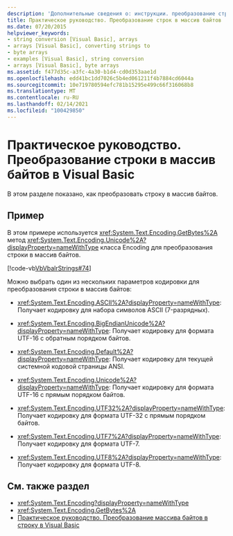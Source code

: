 ```yaml
---
description: 'Дополнительные сведения о: инструкции. преобразование строк в массив байтов в Visual Basic'
title: Практическое руководство. Преобразование строк в массив байтов
ms.date: 07/20/2015
helpviewer_keywords:
- string conversion [Visual Basic], arrays
- arrays [Visual Basic], converting strings to
- byte arrays
- examples [Visual Basic], string conversion
- arrays [Visual Basic], byte arrays
ms.assetid: f477d35c-a3fc-4a30-b1d4-cd0d353aae1d
ms.openlocfilehash: edd41bc1dd7026c5b4ed061211f4b7884cd6044a
ms.sourcegitcommit: 10e719780594efc781b15295e499c66f316068b8
ms.translationtype: MT
ms.contentlocale: ru-RU
ms.lasthandoff: 02/14/2021
ms.locfileid: "100429850"
---
```

# <a name="how-to-convert-strings-into-an-array-of-bytes-in-visual-basic"></a>Практическое руководство. Преобразование строки в массив байтов в Visual Basic

В этом разделе показано, как преобразовать строку в массив байтов.  
  
## <a name="example"></a>Пример  

 В этом примере используется <xref:System.Text.Encoding.GetBytes%2A> метод <xref:System.Text.Encoding.Unicode%2A?displayProperty=nameWithType> класса Encoding для преобразования строки в массив байтов.  
  
 [!code-vb[VbVbalrStrings#74](~/samples/snippets/visualbasic/VS_Snippets_VBCSharp/VbVbalrStrings/VB/Class2.vb#74)]  
  
 Можно выбрать один из нескольких параметров кодировки для преобразования строки в массив байтов:  
  
- <xref:System.Text.Encoding.ASCII%2A?displayProperty=nameWithType>: Получает кодировку для набора символов ASCII (7-разрядных).  
  
- <xref:System.Text.Encoding.BigEndianUnicode%2A?displayProperty=nameWithType>: Получает кодировку для формата UTF-16 с обратным порядком байтов.  
  
- <xref:System.Text.Encoding.Default%2A?displayProperty=nameWithType>: Получает кодировку для текущей системной кодовой страницы ANSI.  
  
- <xref:System.Text.Encoding.Unicode%2A?displayProperty=nameWithType>: Получает кодировку для формата UTF-16 с прямым порядком байтов.  
  
- <xref:System.Text.Encoding.UTF32%2A?displayProperty=nameWithType>: Получает кодировку для формата UTF-32 с прямым порядком байтов.  
  
- <xref:System.Text.Encoding.UTF7%2A?displayProperty=nameWithType>: Получает кодировку для формата UTF-7.  
  
- <xref:System.Text.Encoding.UTF8%2A?displayProperty=nameWithType>: Получает кодировку для формата UTF-8.  
  
## <a name="see-also"></a>См. также раздел

- <xref:System.Text.Encoding?displayProperty=nameWithType>
- <xref:System.Text.Encoding.GetBytes%2A>
- [Практическое руководство. Преобразование массива байтов в строку в Visual Basic](how-to-convert-an-array-of-bytes-into-a-string.md)
